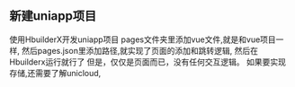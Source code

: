 ## 新建uniapp项目
使用HbuilderX开发uniapp项目
pages文件夹里添加vue文件,就是和vue项目一样,
然后pages.json里添加路径,就实现了页面的添加和跳转逻辑,
然后在Hbuilderx运行就行了
但是，仅仅是页面而已，没有任何交互逻辑。
如果要实现存储,还需要了解unicloud,

